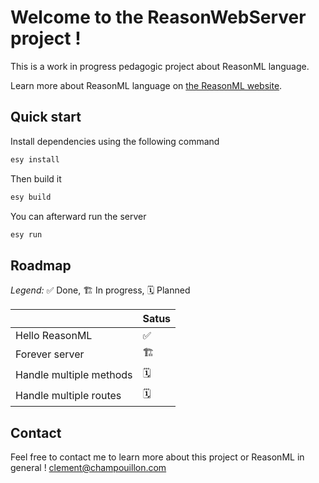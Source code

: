 # Welcome to the ReasonWebServer project !
This is a work in progress pedagogic project about ReasonML language.

Learn more about ReasonML language on [the ReasonML website](https://reasonml.github.io/).

## Quick start
Install dependencies using the following command
```sh
esy install
```
Then build it
```sh
esy build
```
You can afterward run the server
```sh
esy run
```
## Roadmap

*Legend:* ✅ Done, 🏗 In progress, 🗓 Planned

|	| Satus |
|---|---|
|Hello ReasonML|✅|
|Forever server|🏗|
|Handle multiple methods|🗓|
|Handle multiple routes|🗓|

## Contact
Feel free to contact me to learn more about this project or ReasonML in general !
[clement@champouillon.com](mailto:clement@champouillon.com)